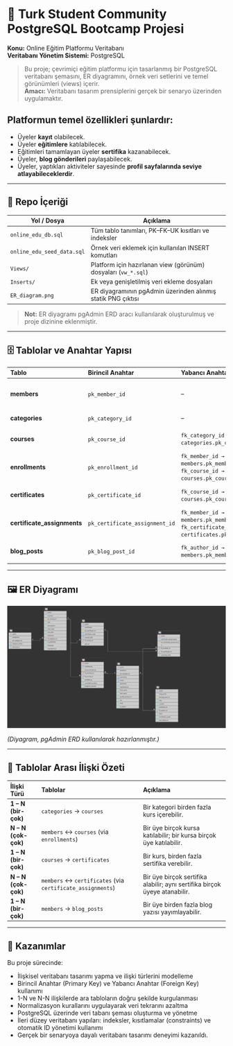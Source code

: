 # 🌟 Turk Student Community PostgreSQL Bootcamp Projesi

**Konu:** Online Eğitim Platformu Veritabanı  
**Veritabanı Yönetim Sistemi:** PostgreSQL  

> Bu proje; çevrimiçi eğitim platformu için tasarlanmış bir PostgreSQL veritabanı şemasını, ER diyagramını, örnek veri setlerini ve temel görünümleri (views) içerir.  
> **Amacı:** Veritabanı tasarım prensiplerini gerçek bir senaryo üzerinden uygulamaktır.

## Platformun temel özellikleri şunlardır:

- Üyeler **kayıt** olabilecek.
- Üyeler **eğitimlere** katılabilecek.
- Eğitimleri tamamlayan üyeler **sertifika** kazanabilecek.
- Üyeler, **blog gönderileri** paylaşabilecek.
- Üyeler, yaptıkları aktiviteler sayesinde **profil sayfalarında seviye atlayabileceklerdir**.
---

## 📂 Repo İçeriği

| Yol / Dosya                 | Açıklama                                                                 |
|------------------------------|--------------------------------------------------------------------------|
| `online_edu_db.sql`          | Tüm tablo tanımları, PK–FK–UK kısıtları ve indeksler                     |
| `online_edu_seed_data.sql`   | Örnek veri eklemek için kullanılan INSERT komutları                     |
| `Views/`                     | Platform için hazırlanan view (görünüm) dosyaları (`vw_*.sql`)           |
| `Inserts/`                   | Ek veya genişletilmiş veri ekleme dosyaları                             |
| `ER_diagram.png`             | ER diyagramının pgAdmin üzerinden alınmış statik PNG çıktısı             |

> **Not:** ER diyagramı pgAdmin ERD aracı kullanılarak oluşturulmuş ve proje dizinine eklenmiştir.

---

## 🗄️ Tablolar ve Anahtar Yapısı

| Tablo | Birincil Anahtar | Yabancı Anahtar(lar) | Açıklama |
|:------|:-----------------|:---------------------|:---------|
| **members** | `pk_member_id` | – | Kullanıcı profilleri (`username`, `email` UK) |
| **categories** | `pk_category_id` | – | Eğitim kategorileri |
| **courses** | `pk_course_id` | `fk_category_id → categories.pk_category_id` | Kurs bilgileri ve kategorisi |
| **enrollments** | `pk_enrollment_id` | `fk_member_id → members.pk_member_id`<br>`fk_course_id → courses.pk_course_id` | Kurslara üye katılım kaydı (**çok-çok ilişkisi**) |
| **certificates** | `pk_certificate_id` | `fk_course_id → courses.pk_course_id` | Kurs bazlı sertifika bilgileri |
| **certificate_assignments** | `pk_certificate_assignment_id` | `fk_member_id → members.pk_member_id`<br>`fk_certificate_id → certificates.pk_certificate_id` | Üyelere atanmış sertifikalar |
| **blog_posts** | `pk_blog_post_id` | `fk_author_id → members.pk_member_id` | Kullanıcıların yayınladığı blog yazıları |

---

## 🖼️ ER Diyagramı

![ER Diagramı](./ER_diagram.png)

*(Diyagram, pgAdmin ERD kullanılarak hazırlanmıştır.)*

---

## 🔗 Tablolar Arası İlişki Özeti

| İlişki Türü        | Tablolar | Açıklama |
|:-------------------|:---------|:---------|
| **1 – N (bir-çok)** | `categories` → `courses` | Bir kategori birden fazla kurs içerebilir. |
| **N – N (çok-çok)** | `members` ↔ `courses` (via `enrollments`) | Bir üye birçok kursa katılabilir; bir kursa birçok üye katılabilir. |
| **1 – N (bir-çok)** | `courses` → `certificates` | Bir kurs, birden fazla sertifika verebilir. |
| **N – N (çok-çok)** | `members` ↔ `certificates` (via `certificate_assignments`) | Bir üye birçok sertifika alabilir; aynı sertifika birçok üyeye atanabilir. |
| **1 – N (bir-çok)** | `members` → `blog_posts` | Bir üye birden fazla blog yazısı yayımlayabilir. |

---

## 🎯 Kazanımlar

Bu proje sürecinde:

- İlişkisel veritabanı tasarımı yapma ve ilişki türlerini modelleme
- Birincil Anahtar (Primary Key) ve Yabancı Anahtar (Foreign Key) kullanımı
- 1-N ve N-N ilişkilerde ara tabloların doğru şekilde kurgulanması
- Normalizasyon kurallarını uygulayarak veri tekrarını azaltma
- PostgreSQL üzerinde veri tabanı şeması oluşturma ve yönetme
- İleri düzey veritabanı yapıları: indeksler, kısıtlamalar (constraints) ve otomatik ID yönetimi kullanımı
- Gerçek bir senaryoya dayalı veritabanı tasarımı deneyimi kazanıldı.